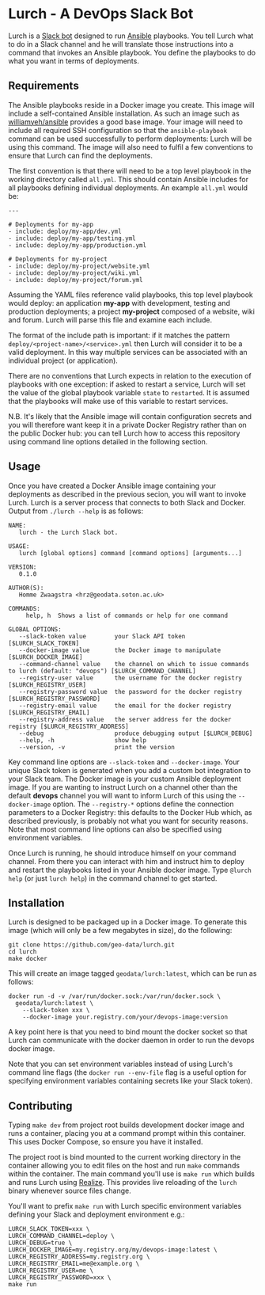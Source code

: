 # Lurch - A DevOps Slack Bot

Lurch is a [Slack bot](https://api.slack.com/bot-users) designed to run
[Ansible](https://www.ansible.com/) playbooks. You tell Lurch what to do in a
Slack channel and he will translate those instructions into a command that
invokes an Ansible playbook.  You define the playbooks to do what you want in
terms of deployments.

## Requirements

The Ansible playbooks reside in a Docker image you create.  This image will
include a self-contained Ansible installation.  As such an image such as
[williamyeh/ansible](https://hub.docker.com/r/williamyeh/ansible/) provides a
good base image.  Your image will need to include all required SSH configuration
so that the `ansible-playbook` command can be used successfully to perform
deployments: Lurch will be using this command. The image will also need to
fulfil a few conventions to ensure that Lurch can find the deployments.

The first convention is that there will need to be a top level playbook in the
working directory called `all.yml`.  This should contain Ansible includes for
all playbooks defining individual deployments.  An example `all.yml` would be:

```
---

# Deployments for my-app
- include: deploy/my-app/dev.yml
- include: deploy/my-app/testing.yml
- include: deploy/my-app/production.yml

# Deployments for my-project
- include: deploy/my-project/website.yml
- include: deploy/my-project/wiki.yml
- include: deploy/my-project/forum.yml
```

Assuming the YAML files reference valid playbooks, this top level playbook would
deploy: an application **my-app** with development, testing and production
deployments; a project **my-project** composed of a website, wiki and forum.
Lurch will parse this file and examine each include.

The format of the include path is important: if it matches the pattern
`deploy/<project-name>/<service>.yml` then Lurch will consider it to be a valid
deployment.  In this way multiple services can be associated with an individual
project (or application).

There are no conventions that Lurch expects in relation to the execution of
playbooks with one exception: if asked to restart a service, Lurch will set the
value of the global playbook variable `state` to `restarted`.  It is assumed
that the playbooks will make use of this variable to restart services.

N.B. It's likely that the Ansible image will contain configuration secrets and
you will therefore want keep it in a private Docker Registry rather than on the
public Docker hub: you can tell Lurch how to access this repository using
command line options detailed in the following section.

## Usage

Once you have created a Docker Ansible image containing your deployments as
described in the previous secion, you will want to invoke Lurch.  Lurch is a
server process that connects to both Slack and Docker.  Output from `./lurch
--help` is as follows:

```
NAME:
   lurch - the Lurch Slack bot.

USAGE:
   lurch [global options] command [command options] [arguments...]
   
VERSION:
   0.1.0
   
AUTHOR(S):
   Homme Zwaagstra <hrz@geodata.soton.ac.uk> 
   
COMMANDS:
     help, h  Shows a list of commands or help for one command

GLOBAL OPTIONS:
   --slack-token value        your Slack API token [$LURCH_SLACK_TOKEN]
   --docker-image value       the Docker image to manipulate [$LURCH_DOCKER_IMAGE]
   --command-channel value    the channel on which to issue commands to lurch (default: "devops") [$LURCH_COMMAND_CHANNEL]
   --registry-user value      the username for the docker registry [$LURCH_REGISTRY_USER]
   --registry-password value  the password for the docker registry [$LURCH_REGISTRY_PASSWORD]
   --registry-email value     the email for the docker registry [$LURCH_REGISTRY_EMAIL]
   --registry-address value   the server address for the docker registry [$LURCH_REGISTRY_ADDRESS]
   --debug                    produce debugging output [$LURCH_DEBUG]
   --help, -h                 show help
   --version, -v              print the version
```

Key command line options are `--slack-token` and `--docker-image`.  Your unique
Slack token is generated when you add a custom bot integration to your Slack
team.  The Docker image is your custom Ansible deployment image.  If you are
wanting to instruct Lurch on a channel other than the default **devops** channel
you will want to inform Lurch of this using the `--docker-image` option.  The
`--registry-*` options define the connection parameters to a Docker Registry:
this defaults to the Docker Hub which, as described previously, is probably not
what you want for security reasons.  Note that most command line options can
also be specified using environment variables.

Once Lurch is running, he should introduce himself on your command channel.
From there you can interact with him and instruct him to deploy and restart the
playbooks listed in your Ansible docker image.  Type `@lurch help` (or just
`lurch help`) in the command channel to get started.

## Installation

Lurch is designed to be packaged up in a Docker image.  To generate this image
(which will only be a few megabytes in size), do the following:

```
git clone https://github.com/geo-data/lurch.git
cd lurch
make docker
```

This will create an image tagged `geodata/lurch:latest`, which can be run as
follows:

```
docker run -d -v /var/run/docker.sock:/var/run/docker.sock \
  geodata/lurch:latest \
    --slack-token xxx \
    --docker-image your.registry.com/your/devops-image:version
```

A key point here is that you need to bind mount the docker socket so that Lurch
can communicate with the docker daemon in order to run the devops docker image.

Note that you can set environment variables instead of using Lurch's command
line flags (the `docker run --env-file` flag is a useful option for specifying
environment variables containing secrets like your Slack token).

## Contributing

Typing `make dev` from project root builds development docker image and runs a
container, placing you at a command prompt within this container.  This uses
Docker Compose, so ensure you have it installed.

The project root is bind mounted to the current working directory in the
container allowing you to edit files on the host and run `make` commands within
the container.  The main command you'll use is `make run` which builds and runs
Lurch using [Realize](https://tockins.github.io/realize/).  This provides live
reloading of the `lurch` binary whenever source files change.

You'll want to prefix `make run` with Lurch specific environment variables
defining your Slack and deployment environment e.g.:

```
LURCH_SLACK_TOKEN=xxx \
LURCH_COMMAND_CHANNEL=deploy \
LURCH_DEBUG=true \
LURCH_DOCKER_IMAGE=my.registry.org/my/devops-image:latest \
LURCH_REGISTRY_ADDRESS=my.registry.org \
LURCH_REGISTRY_EMAIL=me@example.org \
LURCH_REGISTRY_USER=me \
LURCH_REGISTRY_PASSWORD=xxx \
make run
```
